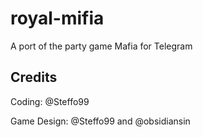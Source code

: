 # royal-mifia
A port of the party game Mafia for Telegram

## Credits
Coding: @Steffo99

Game Design: @Steffo99 and @obsidiansin

